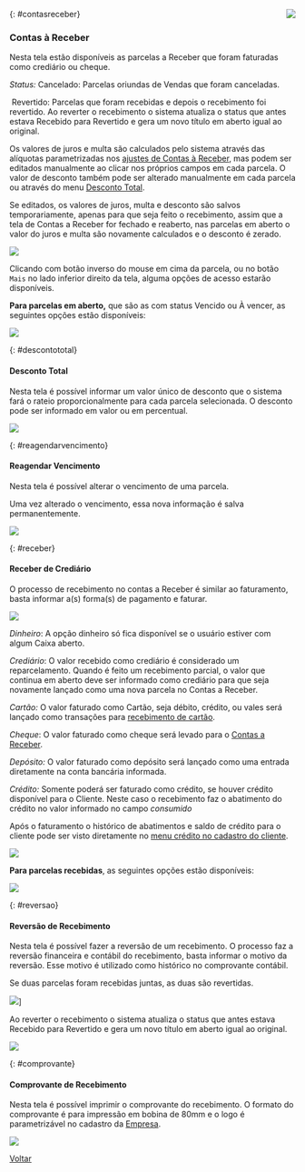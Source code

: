 <a href="http://docs.continentenuvem.com.br/dicas.html#dicas"><img align="right" src="http://docs.continentenuvem.com.br/images/dicas.jpg"></a>



{: #contasreceber}

### Contas à Receber

Nesta tela estão disponíveis as parcelas a Receber que foram faturadas como crediário ou cheque.

*Status:* Cancelado: Parcelas oriundas de Vendas que foram canceladas.

​             Revertido: Parcelas que foram recebidas e depois o recebimento foi revertido. Ao reverter o recebimento o sistema atualiza o status que antes estava Recebido para Revertido e gera um novo título em aberto igual ao original.

Os valores de juros e multa são calculados pelo sistema através das alíquotas parametrizadas nos [ajustes de Contas à Receber](sistema_ajustes_contas_receber.md#contasreceber), mas podem ser editados manualmente  ao clicar nos próprios campos em cada parcela. O valor de desconto também pode ser alterado manualmente em cada parcela ou através do menu [Desconto Total](financeiro_contas_receber.md#descontototal).

Se editados, os valores de juros, multa e desconto são salvos temporariamente, apenas para que seja feito o recebimento, assim que a tela de Contas a Receber for fechado e reaberto, nas parcelas em aberto o valor do juros e multa são novamente calculados  e o desconto é zerado.

![](images/financeiro_contas_receber_descontolinha.jpg)



Clicando com botão inverso do mouse em cima da parcela,  ou no botão `Mais` no lado inferior direito da tela, alguma opções de acesso estarão disponíveis.

**Para parcelas em aberto,** que são as com status Vencido ou À vencer, as seguintes opções estão disponíveis:

![](images/financeiro_contas_receber.jpg)



{: #descontototal}

#### Desconto Total

Nesta tela é possível informar um valor único de desconto que o sistema fará o rateio proporcionalmente para cada parcela selecionada. O desconto pode ser informado em valor ou em percentual.

![](images/financeiro_contas_receber_descontototal.jpg)



{: #reagendarvencimento}

#### Reagendar Vencimento


Nesta tela  é possível alterar o vencimento de uma parcela.

Uma vez alterado o vencimento, essa nova informação é salva permanentemente.



![](images/financeiro_contas_receber_reagendar.jpg)



{: #receber}

#### Receber de Crediário

O processo de recebimento no contas a Receber é similar ao faturamento, basta informar a(s) forma(s) de pagamento e faturar.

![](images/financeiro_contas_receber_receber.jpg) 

*Dinheiro*: A opção dinheiro só fica disponível se o usuário estiver com algum Caixa aberto.

*Crediário*:  O valor recebido como crediário é considerado um reparcelamento. Quando é feito um recebimento parcial, o valor que continua em aberto deve ser informado como crediário para que seja novamente lançado como uma nova parcela no Contas a Receber.

*Cartão:* O valor faturado como Cartão, seja débito, crédito, ou vales será lançado como transações para [recebimento de cartão](financeiro_administradora_cartao.md#recebimento).

*Cheque*:  O valor faturado como cheque será levado para o [Contas a Receber](financeiro_contas_receber.md#contasreceber).

*Depósito:* O valor faturado como depósito será lançado como uma entrada diretamente na conta bancária informada.

*Crédito:* Somente poderá ser faturado como crédito, se houver crédito disponível para o Cliente. Neste caso o recebimento faz o abatimento do crédito no valor informado no campo *consumido*

Após o faturamento o histórico de abatimentos e saldo de crédito para o cliente pode ser visto diretamente no [menu crédito no cadastro do cliente](vendas_cliente.md#credito).

![](C:/Users/carin/Documents/GitHub/continente-parent/docs/images/vendas_venda_faturamento_pagamento_credito.jpg)



**Para parcelas recebidas**, as seguintes opções estão disponíveis:

![](images/financeiro_contas_receber_recebido.jpg)



{: #reversao}

#### Reversão de Recebimento

Nesta tela  é possível fazer a reversão de um recebimento. O processo faz a reversão financeira e contábil do recebimento, basta informar o motivo da reversão. Esse motivo é utilizado como histórico no comprovante contábil.

Se duas parcelas foram recebidas juntas, as duas são revertidas.

![](images/financeiro_contas_receber_reversao.jpg)]



Ao reverter o recebimento o sistema atualiza o status que antes estava Recebido para Revertido e gera um novo título em aberto igual ao original.

![](images/financeiro_contas_receber_revertido.jpg)



{: #comprovante}

#### Comprovante de Recebimento

Nesta tela  é possível imprimir o comprovante do recebimento. O formato do comprovante é para impressão em bobina de 80mm e o logo é parametrizável no cadastro da [Empresa](administracao_empresa.md#logo).

![](images/financeiro_contas_receber_comprovante.jpg)





[Voltar](financeiro.md#financeirocontasreceber)

